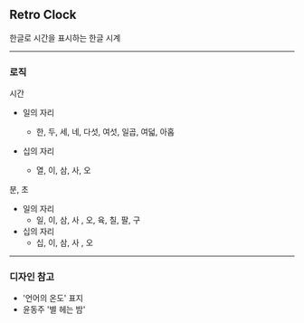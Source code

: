 ## Retro Clock

한글로 시간을 표시하는 한글 시계

<hr>

### 로직

시간

* 일의 자리
  * 한, 두, 세, 네, 다섯, 여섯, 일곱, 여덟, 아홉

* 십의 자리
  * 열, 이, 삼, 사, 오

분, 초

* 일의 자리
  * 일, 이, 삼, 사 , 오, 육, 칠, 팔, 구
* 십의 자리
  * 십, 이, 삼, 사 , 오

<hr>

### 디자인 참고

- '언어의 온도' 표지
- 윤동주 '별 헤는 밤'